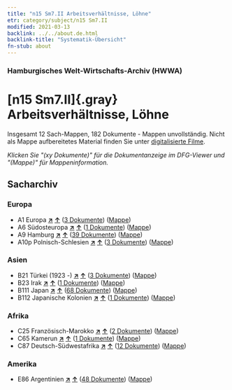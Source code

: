 ```yaml
---
title: "n15 Sm7.II Arbeitsverhältnisse, Löhne"
etr: category/subject/n15 Sm7.II
modified: 2021-03-13
backlink: ../../about.de.html
backlink-title: "Systematik-Übersicht"
fn-stub: about
---
```


### Hamburgisches Welt-Wirtschafts-Archiv (HWWA)
# [n15 Sm7.II]{.gray}&#8201; Arbeitsverhältnisse, Löhne&#160; 




Insgesamt 12 Sach-Mappen, 182 Dokumente - Mappen unvollständig.
Nicht als Mappe aufbereitetes Material finden Sie unter [digitalisierte Filme](/film/h1_sh).

_Klicken Sie "(xy Dokumente)" für die Dokumentanzeige im DFG-Viewer und "(Mappe)" für Mappeninformation._

## Sacharchiv




### Europa

- A1 Europa [**&nearr;**](../../../geo/i/140892/about.de.html "Europa (alle Mappen)") [**&uarr;**](../../../geo/about.de.html#A1 "Ländersystematik") (<a href="https://pm20.zbw.eu/dfgview/sh/140892,145169" title="über: Europa : Arbeitsverhältnisse, Löhne" target="_blank">3 Dokumente</a>) ([Mappe](http://purl.org/pressemappe20/folder/sh/140892,145169))
- A6 Südosteuropa [**&nearr;**](../../../geo/i/140900/about.de.html "Südosteuropa (alle Mappen)") [**&uarr;**](../../../geo/about.de.html#A6 "Ländersystematik") (<a href="https://pm20.zbw.eu/dfgview/sh/140900,145169" title="über: Südosteuropa : Arbeitsverhältnisse, Löhne" target="_blank">1 Dokumente</a>) ([Mappe](http://purl.org/pressemappe20/folder/sh/140900,145169))
- A9 Hamburg [**&nearr;**](../../../geo/i/140905/about.de.html "Hamburg (alle Mappen)") [**&uarr;**](../../../geo/about.de.html#A9 "Ländersystematik") (<a href="https://pm20.zbw.eu/dfgview/sh/140905,145169" title="über: Hamburg : Arbeitsverhältnisse, Löhne" target="_blank">39 Dokumente</a>) ([Mappe](http://purl.org/pressemappe20/folder/sh/140905,145169))
- A10p Polnisch-Schlesien [**&nearr;**](../../../geo/i/140951/about.de.html "Polnisch-Schlesien (alle Mappen)") [**&uarr;**](../../../geo/about.de.html#A10p "Ländersystematik") (<a href="https://pm20.zbw.eu/dfgview/sh/140951,145169" title="über: Polnisch-Schlesien : Arbeitsverhältnisse, Löhne" target="_blank">3 Dokumente</a>) ([Mappe](http://purl.org/pressemappe20/folder/sh/140951,145169))

### Asien

- B21 Türkei (1923 -) [**&nearr;**](../../../geo/i/141111/about.de.html "Türkei (1923 -) (alle Mappen)") [**&uarr;**](../../../geo/about.de.html#B21 "Ländersystematik") (<a href="https://pm20.zbw.eu/dfgview/sh/141111,145169" title="über: Türkei (1923 -) : Arbeitsverhältnisse, Löhne" target="_blank">3 Dokumente</a>) ([Mappe](http://purl.org/pressemappe20/folder/sh/141111,145169))
- B23 Irak [**&nearr;**](../../../geo/i/141113/about.de.html "Irak (alle Mappen)") [**&uarr;**](../../../geo/about.de.html#B23 "Ländersystematik") (<a href="https://pm20.zbw.eu/dfgview/sh/141113,145169" title="über: Irak : Arbeitsverhältnisse, Löhne" target="_blank">1 Dokumente</a>) ([Mappe](http://purl.org/pressemappe20/folder/sh/141113,145169))
- B111 Japan [**&nearr;**](../../../geo/i/141272/about.de.html "Japan (alle Mappen)") [**&uarr;**](../../../geo/about.de.html#B111 "Ländersystematik") (<a href="https://pm20.zbw.eu/dfgview/sh/141272,145169" title="über: Japan : Arbeitsverhältnisse, Löhne" target="_blank">68 Dokumente</a>) ([Mappe](http://purl.org/pressemappe20/folder/sh/141272,145169))
- B112 Japanische Kolonien [**&nearr;**](../../../geo/i/141273/about.de.html "Japanische Kolonien (alle Mappen)") [**&uarr;**](../../../geo/about.de.html#B112 "Ländersystematik") (<a href="https://pm20.zbw.eu/dfgview/sh/141273,145169" title="über: Japanische Kolonien : Arbeitsverhältnisse, Löhne" target="_blank">1 Dokumente</a>) ([Mappe](http://purl.org/pressemappe20/folder/sh/141273,145169))

### Afrika

- C25 Französisch-Marokko [**&nearr;**](../../../geo/i/141358/about.de.html "Französisch-Marokko (alle Mappen)") [**&uarr;**](../../../geo/about.de.html#C25 "Ländersystematik") (<a href="https://pm20.zbw.eu/dfgview/sh/141358,145169" title="über: Französisch-Marokko : Arbeitsverhältnisse, Löhne" target="_blank">2 Dokumente</a>) ([Mappe](http://purl.org/pressemappe20/folder/sh/141358,145169))
- C65 Kamerun [**&nearr;**](../../../geo/i/141410/about.de.html "Kamerun (alle Mappen)") [**&uarr;**](../../../geo/about.de.html#C65 "Ländersystematik") (<a href="https://pm20.zbw.eu/dfgview/sh/141410,145169" title="über: Kamerun : Arbeitsverhältnisse, Löhne" target="_blank">1 Dokumente</a>) ([Mappe](http://purl.org/pressemappe20/folder/sh/141410,145169))
- C87 Deutsch-Südwestafrika [**&nearr;**](../../../geo/i/141450/about.de.html "Deutsch-Südwestafrika (alle Mappen)") [**&uarr;**](../../../geo/about.de.html#C87 "Ländersystematik") (<a href="https://pm20.zbw.eu/dfgview/sh/141450,145169" title="über: Deutsch-Südwestafrika : Arbeitsverhältnisse, Löhne" target="_blank">12 Dokumente</a>) ([Mappe](http://purl.org/pressemappe20/folder/sh/141450,145169))

### Amerika

- E86 Argentinien [**&nearr;**](../../../geo/i/141692/about.de.html "Argentinien (alle Mappen)") [**&uarr;**](../../../geo/about.de.html#E86 "Ländersystematik") (<a href="https://pm20.zbw.eu/dfgview/sh/141692,145169" title="über: Argentinien : Arbeitsverhältnisse, Löhne" target="_blank">48 Dokumente</a>) ([Mappe](http://purl.org/pressemappe20/folder/sh/141692,145169))



